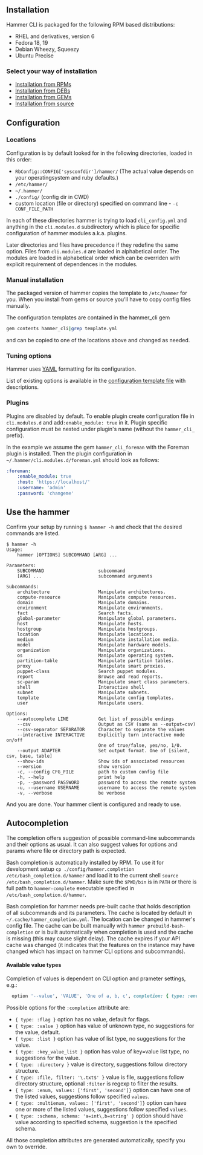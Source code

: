 Installation
------------

Hammer CLI is packaged for the following RPM based distributions:

 - RHEL and derivatives, version 6
 - Fedora 18, 19
 - Debian Wheezy, Squeezy
 - Ubuntu Precise

### Select your way of installation
- [Installation from RPMs](installation_rpm.md#installation-from-rpms)
- [Installation from DEBs](installation_deb.md#installation-from-debs)
- [Installation from GEMs](installation_gem.md#installation-from-gems)
- [Installation from source](installation_source.md#installation-from-source)


Configuration
-------------

### Locations

Configuration is by default looked for in the following directories, loaded in this order:

 - ```RbConfig::CONFIG['sysconfdir']/hammer/``` (The actual value depends on your operatingsystem and ruby defaults.)
 - ```/etc/hammer/```
 - ```~/.hammer/```
 - ```./config/``` (config dir in CWD)
 - custom location (file or directory) specified on command line - ```-c CONF_FILE_PATH```

In each of these directories hammer is trying to load ```cli_config.yml``` and anything in
the ```cli.modules.d``` subdirectory which is place for specific configuration of hammer modules a.k.a. plugins.

Later directories and files have precedence if they redefine the same option. Files from ```cli.modules.d```
are loaded in alphabetical order. The modules are loaded in alphabetical order which can be overriden with explicit requirement of dependences in the modules.

### Manual installation
The packaged version of hammer copies the template to `/etc/hammer` for you.
When you install from gems or source you'll have to copy config files manually.

The configuration templates are contained in the hammer_cli gem

 ```bash
gem contents hammer_cli|grep template.yml
```
and can be copied to one of the locations above and changed as needed.


### Tuning options

Hammer uses [YAML](http://www.yaml.org/) formatting for its configuration.

List of existing options is available in the [configuration template file](https://github.com/theforeman/hammer-cli/blob/master/config/cli_config.template.yml)
with descriptions.


### Plugins

Plugins are disabled by default. To enable plugin create configuration file in ```cli.modules.d``` and add```:enable_module: true``` in it.
Plugin specific configuration must be nested under plugin's name (without the ```hammer_cli_``` prefix).

In the example we assume the gem ```hammer_cli_foreman``` with the Foreman plugin is installed. Then the plugin configuration
in ```~/.hammer/cli.modules.d/foreman.yml``` should look as follows:

```yaml
:foreman:
    :enable_module: true
    :host: 'https://localhost/'
    :username: 'admin'
    :password: 'changeme'
```


Use the hammer
--------------

Confirm your setup by running ```$ hammer -h``` and check that the desired commands are listed.

```
$ hammer -h
Usage:
    hammer [OPTIONS] SUBCOMMAND [ARG] ...

Parameters:
    SUBCOMMAND                    subcommand
    [ARG] ...                     subcommand arguments

Subcommands:
    architecture                  Manipulate architectures.
    compute-resource              Manipulate compute resources.
    domain                        Manipulate domains.
    environment                   Manipulate environments.
    fact                          Search facts.
    global-parameter              Manipulate global parameters.
    host                          Manipulate hosts.
    hostgroup                     Manipulate hostgroups.
    location                      Manipulate locations.
    medium                        Manipulate installation media.
    model                         Manipulate hardware models.
    organization                  Manipulate organizations.
    os                            Manipulate operating system.
    partition-table               Manipulate partition tables.
    proxy                         Manipulate smart proxies.
    puppet-class                  Search puppet modules.
    report                        Browse and read reports.
    sc-param                      Manipulate smart class parameters.
    shell                         Interactive shell
    subnet                        Manipulate subnets.
    template                      Manipulate config templates.
    user                          Manipulate users.

Options:
    --autocomplete LINE           Get list of possible endings
    --csv                         Output as CSV (same as --output=csv)
    --csv-separator SEPARATOR     Character to separate the values
    --interactive INTERACTIVE     Explicitly turn interactive mode on/off
                                  One of true/false, yes/no, 1/0.
    --output ADAPTER              Set output format. One of [silent, csv, base, table]
    --show-ids                    Show ids of associated resources
    --version                     show version
    -c, --config CFG_FILE         path to custom config file
    -h, --help                    print help
    -p, --password PASSWORD       password to access the remote system
    -u, --username USERNAME       username to access the remote system
    -v, --verbose                 be verbose
```


And you are done. Your hammer client is configured and ready to use.


Autocompletion
--------------

The completion offers suggestion of possible command-line subcommands and their
options as usual. It can also suggest values for options and params where file
or directory path is expected.

Bash completion is automatically installed by RPM. To use it for development
setup `cp ./config/hammer.completion /etc/bash_completion.d/hammer` and load it
to the current shell `source /etc/bash_completion.d/hammer`. Make sure
the `$PWD/bin` is in `PATH` or there is full path to `hammer-complete`
executable specified in `/etc/bash_completion.d/hammer`.

Bash completion for hammer needs pre-built cache that holds description of
all subcommands and its parameters. The cache is located by default in
`~/.cache/hammer_completion.yml`. The location can be changed in hammer's
config file. The cache can be built manually with
`hammer prebuild-bash-completion` or is built automatically when completion is
used and the cache is missing (this may cause slight delay). The cache expires
if your API cache was changed (it indicates that the features on the instance
may have changed which has impact on hammer CLI options and subcommands).

####  Available value types

Completion of values is dependent on CLI option and prameter settings, e.g.:

```ruby
  option '--value', 'VALUE', 'One of a, b, c', completion: { type: :enum, values: %w[a b c] }
```

Possible options for the `:completion` attribute are:
 - `{ type: :flag }` option has no value, default for flags.
 - `{ type: :value }` option has value of unknown type, no suggestions for the
value, default.
- `{ type: :list }` option has value of list type, no suggestions for the
value.
- `{ type: :key_value_list }` option has value of key=value list type, no
suggestions for the value.
 - `{ type: :directory }` value is directory, suggestions follow directory
structure.
 - `{ type: :file, filter: '\.txt$' }` value is file, suggestions follow
directory structure, optional `:filter` is regexp to filter the results.
 - `{ type: :enum, values: ['first', 'second']}` option can have one of the
listed values, suggestions follow specified `values`.
 - `{ type: :multienum, values: ['first', 'second']}` option can have one or
more of the listed values, suggestions follow specified `values`.
 - `{ type: :schema, schema: 'a=int\,b=string' }` option should have value
according to specified schema, suggestion is the specified schema.

All those completion attributes are generated automatically, specify you own to
override.
